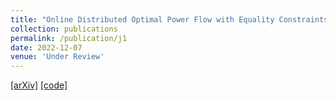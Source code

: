 ```yaml
---
title: "Online Distributed Optimal Power Flow with Equality Constraints"
collection: publications
permalink: /publication/j1
date: 2022-12-07
venue: 'Under Review'
---
```


[[arXiv]](https://arxiv.org/pdf/2212.03921) [[code]](https://github.com/darknorth0/online_distributed_OPF) 
